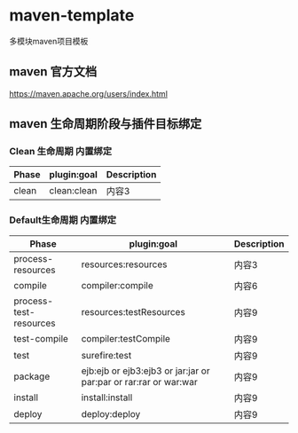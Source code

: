 # maven-template
多模块maven项目模板

## maven 官方文档
https://maven.apache.org/users/index.html


## maven 生命周期阶段与插件目标绑定


### Clean 生命周期 内置绑定
| Phase    | plugin:goal    | Description    |
|---------|---------|---------|
| clean   | clean:clean   | 内容3   |

### Default生命周期 内置绑定
| Phase    | plugin:goal    | Description    |
|---------|---------|---------|
| process-resources   | resources:resources   | 内容3   |
| compile   | compiler:compile   | 内容6   |
| process-test-resources   | resources:testResources   | 内容9   |
| test-compile   | compiler:testCompile   | 内容9   |
| test   | surefire:test   | 内容9   |
| package   | ejb:ejb or ejb3:ejb3 or jar:jar or par:par or rar:rar or war:war   | 内容9   |
| install   | install:install   | 内容9   |
| deploy   | deploy:deploy   | 内容9   |

